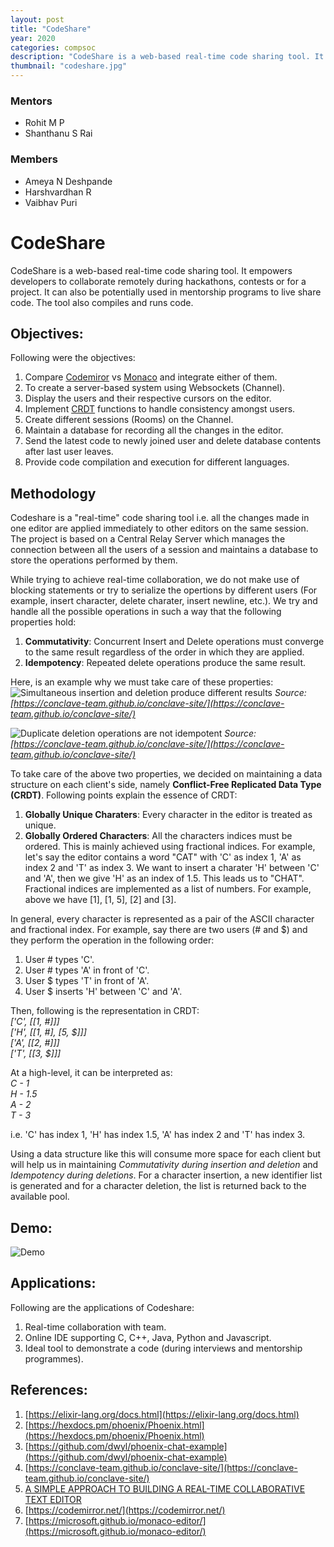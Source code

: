 ```yaml
---
layout: post
title: "CodeShare"
year: 2020
categories: compsoc
description: "CodeShare is a web-based real-time code sharing tool. It empowers developers to collaborate remotely during hackathons, contests or for a project and live share code."
thumbnail: "codeshare.jpg"
---
```


### Mentors
- Rohit M P
- Shanthanu S Rai

### Members
- Ameya N Deshpande
- Harshvardhan R
- Vaibhav Puri

# CodeShare

CodeShare is a web-based real-time code sharing tool. It empowers developers to collaborate remotely during hackathons, contests or for a project. It can also be potentially used in mentorship programs to live share code. The tool also compiles and runs code.

## Objectives:

Following were the objectives:
1. Compare [Codemiror](https://codemirror.net/) vs [Monaco](https://microsoft.github.io/monaco-editor/) and integrate either of them.
2. To create a server-based system using Websockets (Channel).
3. Display the users and their respective cursors on the editor.
4. Implement [CRDT](https://en.wikipedia.org/wiki/Conflict-free_replicated_data_type) functions to handle consistency amongst users. 
5. Create different sessions (Rooms) on the Channel.
6. Maintain a database for recording all the changes in the editor.
7. Send the latest code to newly joined user and delete database contents after last user leaves.
8. Provide code compilation and execution for different languages.

## Methodology

Codeshare is a "real-time" code sharing tool i.e. all the changes made in one editor are applied immediately to other editors on the same session. The project is based on a Central Relay Server which manages the connection between all the users of a session and maintains a database to store the operations performed by them.

While trying to achieve real-time collaboration, we do not make use of blocking statements or try to serialize the opertions by different users (For example, insert character, delete charater, insert newline, etc.). We try and handle all the possible operations in such a way that the following properties hold:
1. **Commutativity**: Concurrent Insert and Delete operations must converge to the same result regardless of the order in which they are applied.
2. **Idempotency**: Repeated delete operations produce the same result.

Here, is an example why we must take care of these properties:
![Simultaneous insertion and deletion produce different results](/virtual-expo/assets/img/compsoc/codeshare-non_commutative.png)
*Source: [https://conclave-team.github.io/conclave-site/](https://conclave-team.github.io/conclave-site/)*

![Duplicate deletion operations are not idempotent](/virtual-expo/assets/img/compsoc/codeshare-non-idempotent.png)
*Source: [https://conclave-team.github.io/conclave-site/](https://conclave-team.github.io/conclave-site/)*

To take care of the above two properties, we decided on maintaining a data structure on each client's side, namely **Conflict-Free Replicated Data Type (CRDT)**. Following points explain the essence of CRDT:
1. **Globally Unique Charaters**: Every character in the editor is treated as unique.
2. **Globally Ordered Characters**: All the characters indices must be ordered. This is mainly achieved using fractional indices.
For example, let's say the editor contains a word "CAT" with 'C' as index 1, 'A' as index 2 and 'T' as index 3. We want to insert a charater 'H' between 'C' and 'A', then we give 'H' as an index of 1.5. This leads us to "CHAT".
Fractional indices are implemented as a list of numbers. For example, above we have [1], [1, 5], [2] and [3].

In general, every character is represented as a pair of the ASCII character and fractional index. For example, say there are two users (# and $) and they perform the operation in the following order:
1. User # types 'C'.
2. User # types 'A' in front of 'C'.
3. User $ types 'T' in front of 'A'.
4. User $ inserts 'H' between 'C' and 'A'.

Then, following is the representation in CRDT:<br />
*['C', [[1, #]]]*<br />
*['H', [[1, #], [5, $]]]*<br />
*['A', [[2, #]]]*<br />
*['T', [[3, $]]]*

At a high-level, it can be interpreted as:<br />
*C - 1*<br />
*H - 1.5*<br />
*A - 2*<br />
*T - 3*<br />

i.e. 'C' has index 1, 'H' has index 1.5, 'A' has index 2 and 'T' has index 3.

Using a data structure like this will consume more space for each client but will help us in maintaining *Commutativity during insertion and deletion* and *Idempotency during deletions*. For a character insertion, a new identifier list is generated and for a character deletion, the list is returned back to the available pool.

## Demo:

![Demo](/virtual-expo/assets/img/compsoc/codeshare-demo.gif)

## Applications:

Following are the applications of Codeshare:
1. Real-time collaboration with team.
2. Online IDE supporting C, C++, Java, Python and Javascript.
3. Ideal tool to demonstrate a code (during interviews and mentorship programmes).

## References:

1. [https://elixir-lang.org/docs.html](https://elixir-lang.org/docs.html)
2. [https://hexdocs.pm/phoenix/Phoenix.html](https://hexdocs.pm/phoenix/Phoenix.html)
3. [https://github.com/dwyl/phoenix-chat-example](https://github.com/dwyl/phoenix-chat-example)
4. [https://conclave-team.github.io/conclave-site/](https://conclave-team.github.io/conclave-site/)
5. [A SIMPLE APPROACH TO BUILDING A REAL-TIME COLLABORATIVE TEXT EDITOR](http://digitalfreepen.com/2017/10/06/simple-real-time-collaborative-text-editor.html)
6. [https://codemirror.net/](https://codemirror.net/)
7. [https://microsoft.github.io/monaco-editor/](https://microsoft.github.io/monaco-editor/)